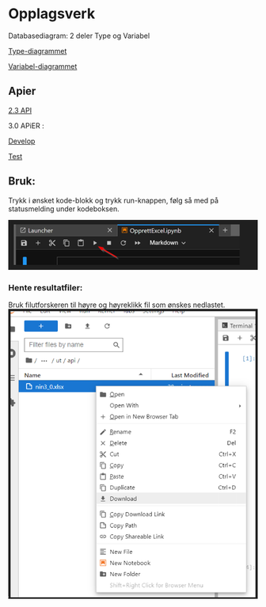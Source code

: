 # Opplagsverk
Databasediagram: 2 deler Type og Variabel

[Type-diagrammet](https://viewer.diagrams.net/?tags=%7B%7D&highlight=0000ff&edit=_blank&layers=1&nav=1&title=NiN3.0%20ERDiagram_type#Uhttps%3A%2F%2Fdrive.google.com%2Fuc%3Fid%3D1Hx1bMcy3zW6ZlVHqJHPZwPD8MX5akZtx%26export%3Ddownload)

[Variabel-diagrammet](https://viewer.diagrams.net/?tags=%7B%7D&highlight=0000ff&edit=_blank&layers=1&nav=1&title=NIN3.0%20ERDiagram_Variabel.drawio#Uhttps%3A%2F%2Fdrive.google.com%2Fuc%3Fid%3D1WNfl-vzjXFJBpdCK23OiGLlbc-S2yIhP%26export%3Ddownload)

## Apier

[2.3 API](https://nin-kode-api.artsdatabanken.no/swagger/index.html)

3.0 APiER :

[Develop](https://nin3webapi20230627120155.azurewebsites.net/) 

[Test](https://nin3kodeapi.test.artsdatabanken.no)

## Bruk:
Trykk i ønsket kode-blokk og trykk run-knappen, følg så med på statusmelding under kodeboksen.

![alt text](image.png)

### Hente resultatfiler: 
Bruk filutforskeren til høyre og høyreklikk fil som ønskes nedlastet.
![alt text](image-1.png)